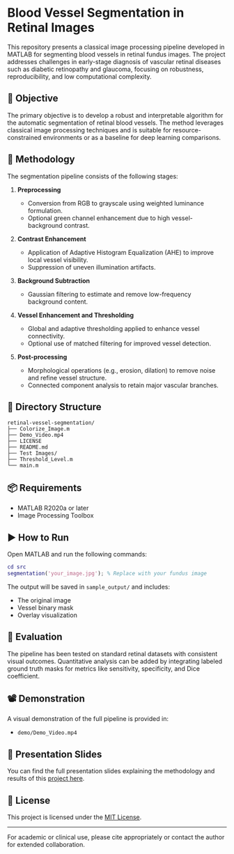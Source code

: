 # Blood Vessel Segmentation in Retinal Images

This repository presents a classical image processing pipeline developed in MATLAB for segmenting blood vessels in retinal fundus images. The project addresses challenges in early-stage diagnosis of vascular retinal diseases such as diabetic retinopathy and glaucoma, focusing on robustness, reproducibility, and low computational complexity.

## 🎯 Objective

The primary objective is to develop a robust and interpretable algorithm for the automatic segmentation of retinal blood vessels. The method leverages classical image processing techniques and is suitable for resource-constrained environments or as a baseline for deep learning comparisons.

## 🧠 Methodology

The segmentation pipeline consists of the following stages:

1. **Preprocessing**
   - Conversion from RGB to grayscale using weighted luminance formulation.
   - Optional green channel enhancement due to high vessel-background contrast.

2. **Contrast Enhancement**
   - Application of Adaptive Histogram Equalization (AHE) to improve local vessel visibility.
   - Suppression of uneven illumination artifacts.

3. **Background Subtraction**
   - Gaussian filtering to estimate and remove low-frequency background content.

4. **Vessel Enhancement and Thresholding**
   - Global and adaptive thresholding applied to enhance vessel connectivity.
   - Optional use of matched filtering for improved vessel detection.

5. **Post-processing**
   - Morphological operations (e.g., erosion, dilation) to remove noise and refine vessel structure.
   - Connected component analysis to retain major vascular branches.

## 📁 Directory Structure

```
retinal-vessel-segmentation/
├── Colorize_Image.m
├── Demo_Video.mp4
├── LICENSE
├── README.md
├── Test Images/
├── Threshold_Level.m
└── main.m

```

## 📦 Requirements

- MATLAB R2020a or later
- Image Processing Toolbox

## ▶️ How to Run

Open MATLAB and run the following commands:

```matlab
cd src
segmentation('your_image.jpg'); % Replace with your fundus image
```

The output will be saved in `sample_output/` and includes:
- The original image
- Vessel binary mask
- Overlay visualization

## 🧪 Evaluation

The pipeline has been tested on standard retinal datasets with consistent visual outcomes. Quantitative analysis can be added by integrating labeled ground truth masks for metrics like sensitivity, specificity, and Dice coefficient.

## 📽️ Demonstration

A visual demonstration of the full pipeline is provided in:

- `demo/Demo_Video.mp4`

## 📄 Presentation Slides

You can find the full presentation slides explaining the methodology and results of this [project here](./https://docs.google.com/presentation/d/1E8CL75ssuwOd9M7CfkOn35FmeHIJNmIm/edit?usp=sharing&ouid=108743599211217678452&rtpof=true&sd=true).


## 📄 License

This project is licensed under the [MIT License](LICENSE).

---

For academic or clinical use, please cite appropriately or contact the author for extended collaboration.
